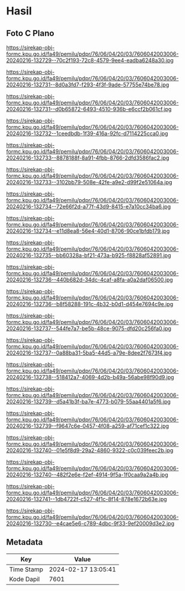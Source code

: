 # Hasil

## Foto C Plano

https://sirekap-obj-formc.kpu.go.id/fa49/pemilu/pdpr/76/06/04/20/03/7606042003006-20240216-132729--70c2f193-72c8-4579-9ee4-eadba6248a30.jpg

https://sirekap-obj-formc.kpu.go.id/fa49/pemilu/pdpr/76/06/04/20/03/7606042003006-20240216-132731--8d0a3fd7-f293-4f3f-9ade-57755e74be78.jpg

https://sirekap-obj-formc.kpu.go.id/fa49/pemilu/pdpr/76/06/04/20/03/7606042003006-20240216-132731--d0b65872-6493-4510-936b-e6ccf2b061cf.jpg

https://sirekap-obj-formc.kpu.go.id/fa49/pemilu/pdpr/76/06/04/20/03/7606042003006-20240216-132732--1ceedbdb-1f39-416a-92fc-d7114225cca0.jpg

https://sirekap-obj-formc.kpu.go.id/fa49/pemilu/pdpr/76/06/04/20/03/7606042003006-20240216-132733--8878188f-8a91-4fbb-8766-2dfd3586fac2.jpg

https://sirekap-obj-formc.kpu.go.id/fa49/pemilu/pdpr/76/06/04/20/03/7606042003006-20240216-132733--3102bb79-508e-42fe-a9e2-d99f2e51064a.jpg

https://sirekap-obj-formc.kpu.go.id/fa49/pemilu/pdpr/76/06/04/20/03/7606042003006-20240216-132734--72e66f2d-a77f-43d9-8415-e7a10cc34ba6.jpg

https://sirekap-obj-formc.kpu.go.id/fa49/pemilu/pdpr/76/06/04/20/03/7606042003006-20240216-132734--e11d8ea8-56e4-40d1-8706-90ce1bfdb179.jpg

https://sirekap-obj-formc.kpu.go.id/fa49/pemilu/pdpr/76/06/04/20/03/7606042003006-20240216-132735--bb60328a-bf21-473a-b925-f8828af52891.jpg

https://sirekap-obj-formc.kpu.go.id/fa49/pemilu/pdpr/76/06/04/20/03/7606042003006-20240216-132736--440b682d-34dc-4caf-a8fa-a0a2daf06500.jpg

https://sirekap-obj-formc.kpu.go.id/fa49/pemilu/pdpr/76/06/04/20/03/7606042003006-20240216-132736--b8f58288-191c-4b32-b0d1-d454e7694c9e.jpg

https://sirekap-obj-formc.kpu.go.id/fa49/pemilu/pdpr/76/06/04/20/03/7606042003006-20240216-132737--544fe7a7-be5b-48ce-9075-dfd20c256fa0.jpg

https://sirekap-obj-formc.kpu.go.id/fa49/pemilu/pdpr/76/06/04/20/03/7606042003006-20240216-132737--0a88ba31-5ba5-44d5-a79e-8dee2f7673f4.jpg

https://sirekap-obj-formc.kpu.go.id/fa49/pemilu/pdpr/76/06/04/20/03/7606042003006-20240216-132738--518412a7-4069-4d2b-b49a-56abe98f90d9.jpg

https://sirekap-obj-formc.kpu.go.id/fa49/pemilu/pdpr/76/06/04/20/03/7606042003006-20240216-132739--d5a41b3f-ba7e-4773-b079-55aa4401a5f6.jpg

https://sirekap-obj-formc.kpu.go.id/fa49/pemilu/pdpr/76/06/04/20/03/7606042003006-20240216-132739--f9647c6e-0457-4f08-a259-af71cef1c322.jpg

https://sirekap-obj-formc.kpu.go.id/fa49/pemilu/pdpr/76/06/04/20/03/7606042003006-20240216-132740--01e5f8d9-29a2-4860-9322-c0c039feec2b.jpg

https://sirekap-obj-formc.kpu.go.id/fa49/pemilu/pdpr/76/06/04/20/03/7606042003006-20240216-132740--482f2e6e-f2ef-4914-9f5a-1f0caa9a2a4b.jpg

https://sirekap-obj-formc.kpu.go.id/fa49/pemilu/pdpr/76/06/04/20/03/7606042003006-20240216-132741--1db4722f-c527-4f1c-8f14-878e1672b63e.jpg

https://sirekap-obj-formc.kpu.go.id/fa49/pemilu/pdpr/76/06/04/20/03/7606042003006-20240216-132730--e4cae5e6-c789-4dbc-9f33-9ef20009d3e2.jpg


## Metadata

| Key        | Value               |
| ---------- | ------------------- |
| Time Stamp | 2024-02-17 13:05:41 |
| Kode Dapil | 7601                |



